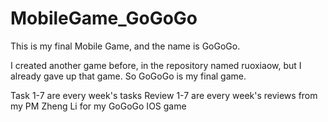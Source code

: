 # MobileGame_GoGoGo

This is my final Mobile Game, and the name is GoGoGo.

I created another game before, in the repository named ruoxiaow, but I already gave up that game. So GoGoGo is my final game.

Task 1-7 are every week's tasks
Review 1-7 are every week's reviews from my PM Zheng Li for my GoGoGo IOS game
